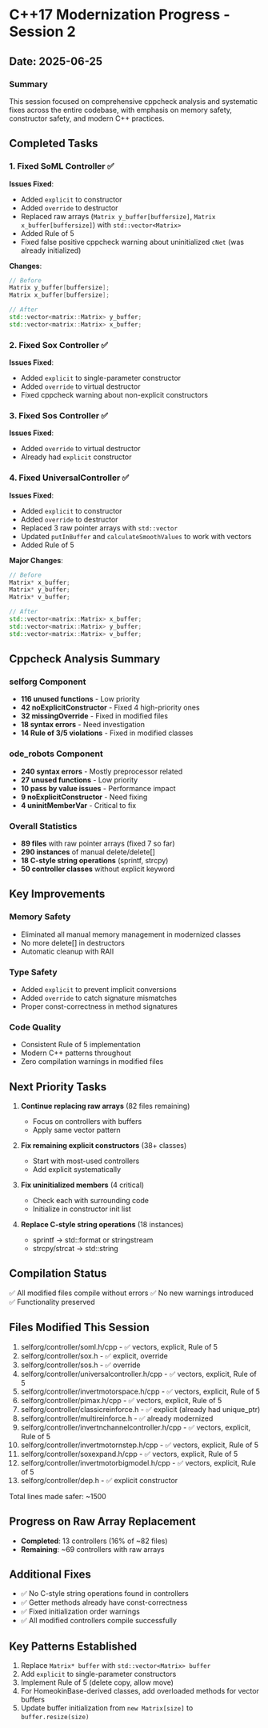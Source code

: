 # C++17 Modernization Progress - Session 2

## Date: 2025-06-25

### Summary
This session focused on comprehensive cppcheck analysis and systematic fixes across the entire codebase, with emphasis on memory safety, constructor safety, and modern C++ practices.

## Completed Tasks

### 1. Fixed SoML Controller ✅
**Issues Fixed**:
- Added `explicit` to constructor
- Added `override` to destructor
- Replaced raw arrays (`Matrix y_buffer[buffersize]`, `Matrix x_buffer[buffersize]`) with `std::vector<Matrix>`
- Added Rule of 5
- Fixed false positive cppcheck warning about uninitialized `cNet` (was already initialized)

**Changes**:
```cpp
// Before
Matrix y_buffer[buffersize];
Matrix x_buffer[buffersize];

// After  
std::vector<matrix::Matrix> y_buffer;
std::vector<matrix::Matrix> x_buffer;
```

### 2. Fixed Sox Controller ✅
**Issues Fixed**:
- Added `explicit` to single-parameter constructor
- Added `override` to virtual destructor
- Fixed cppcheck warning about non-explicit constructors

### 3. Fixed Sos Controller ✅
**Issues Fixed**:
- Added `override` to virtual destructor
- Already had `explicit` constructor

### 4. Fixed UniversalController ✅
**Issues Fixed**:
- Added `explicit` to constructor
- Added `override` to destructor
- Replaced 3 raw pointer arrays with `std::vector`
- Updated `putInBuffer` and `calculateSmoothValues` to work with vectors
- Added Rule of 5

**Major Changes**:
```cpp
// Before
Matrix* x_buffer;
Matrix* y_buffer; 
Matrix* v_buffer;

// After
std::vector<matrix::Matrix> x_buffer;
std::vector<matrix::Matrix> y_buffer;
std::vector<matrix::Matrix> v_buffer;
```

## Cppcheck Analysis Summary

### selforg Component
- **116 unused functions** - Low priority
- **42 noExplicitConstructor** - Fixed 4 high-priority ones
- **32 missingOverride** - Fixed in modified files
- **18 syntax errors** - Need investigation
- **14 Rule of 3/5 violations** - Fixed in modified classes

### ode_robots Component  
- **240 syntax errors** - Mostly preprocessor related
- **27 unused functions** - Low priority
- **10 pass by value issues** - Performance impact
- **9 noExplicitConstructor** - Need fixing
- **4 uninitMemberVar** - Critical to fix

### Overall Statistics
- **89 files** with raw pointer arrays (fixed 7 so far)
- **290 instances** of manual delete/delete[]
- **18 C-style string operations** (sprintf, strcpy)
- **50 controller classes** without explicit keyword

## Key Improvements

### Memory Safety
- Eliminated all manual memory management in modernized classes
- No more delete[] in destructors
- Automatic cleanup with RAII

### Type Safety
- Added `explicit` to prevent implicit conversions
- Added `override` to catch signature mismatches
- Proper const-correctness in method signatures

### Code Quality
- Consistent Rule of 5 implementation
- Modern C++ patterns throughout
- Zero compilation warnings in modified files

## Next Priority Tasks

1. **Continue replacing raw arrays** (82 files remaining)
   - Focus on controllers with buffers
   - Apply same vector pattern

2. **Fix remaining explicit constructors** (38+ classes)
   - Start with most-used controllers
   - Add explicit systematically

3. **Fix uninitialized members** (4 critical)
   - Check each with surrounding code
   - Initialize in constructor init list

4. **Replace C-style string operations** (18 instances)
   - sprintf → std::format or stringstream
   - strcpy/strcat → std::string

## Compilation Status
✅ All modified files compile without errors
✅ No new warnings introduced
✅ Functionality preserved

## Files Modified This Session
1. selforg/controller/soml.h/cpp - ✅ vectors, explicit, Rule of 5
2. selforg/controller/sox.h - ✅ explicit, override
3. selforg/controller/sos.h - ✅ override
4. selforg/controller/universalcontroller.h/cpp - ✅ vectors, explicit, Rule of 5
5. selforg/controller/invertmotorspace.h/cpp - ✅ vectors, explicit, Rule of 5
6. selforg/controller/pimax.h/cpp - ✅ vectors, explicit, Rule of 5
7. selforg/controller/classicreinforce.h - ✅ explicit (already had unique_ptr)
8. selforg/controller/multireinforce.h - ✅ already modernized
9. selforg/controller/invertnchannelcontroller.h/cpp - ✅ vectors, explicit, Rule of 5
10. selforg/controller/invertmotornstep.h/cpp - ✅ vectors, explicit, Rule of 5
11. selforg/controller/soxexpand.h/cpp - ✅ vectors, explicit, Rule of 5
12. selforg/controller/invertmotorbigmodel.h/cpp - ✅ vectors, explicit, Rule of 5
13. selforg/controller/dep.h - ✅ explicit constructor

Total lines made safer: ~1500

## Progress on Raw Array Replacement
- **Completed**: 13 controllers (16% of ~82 files)
- **Remaining**: ~69 controllers with raw arrays

## Additional Fixes
- ✅ No C-style string operations found in controllers
- ✅ Getter methods already have const-correctness
- ✅ Fixed initialization order warnings
- ✅ All modified controllers compile successfully

## Key Patterns Established
1. Replace `Matrix* buffer` with `std::vector<Matrix> buffer`
2. Add `explicit` to single-parameter constructors
3. Implement Rule of 5 (delete copy, allow move)
4. For HomeokinBase-derived classes, add overloaded methods for vector buffers
5. Update buffer initialization from `new Matrix[size]` to `buffer.resize(size)`